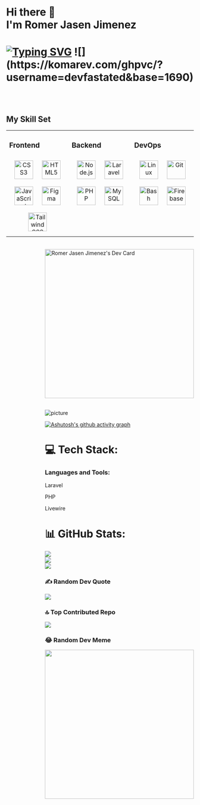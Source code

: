 <div>
 <h1>Hi there 👋 <br> I'm Romer Jasen Jimenez</h1>
 
</div>
<div>
 <h1>
<a href="https://git.io/typing-svg"><img src="https://readme-typing-svg.herokuapp.com?font=Fira+Code&weight=600&size=25&duration=2000&pause=1000&color=3CF700&random=false&width=435&lines=BSIT+Student;Learning+Vanilla+Javascript%2C;Svelte+and+Sveltekit%2C;And+Github" alt="Typing SVG" /></a>
  ![](https://komarev.com/ghpvc/?username=devfastated&base=1690)
 </h1>
</div>
<br>

</div>
<br>



## My Skill Set  
<table><tr><td valign="top" width="33%">



### Frontend  
<div align="center">  
<a href="https://www.w3schools.com/css/" target="_blank"><img style="margin: 10px" src="https://profilinator.rishav.dev/skills-assets/css3-original-wordmark.svg" alt="CSS3" height="50" /></a>  
<a href="https://en.wikipedia.org/wiki/HTML5" target="_blank"><img style="margin: 10px" src="https://profilinator.rishav.dev/skills-assets/html5-original-wordmark.svg" alt="HTML5" height="50" /></a>  
<a href="https://www.javascript.com/" target="_blank"><img style="margin: 10px" src="https://profilinator.rishav.dev/skills-assets/javascript-original.svg" alt="JavaScript" height="50" /></a>  
<a href="https://www.figma.com/" target="_blank"><img style="margin: 10px" src="https://profilinator.rishav.dev/skills-assets/figma-icon.svg" alt="Figma" height="50" /></a>  
<a href="https://www.tailwindcss.com/" target="_blank"><img style="margin: 10px" src="https://profilinator.rishav.dev/skills-assets/tailwindcss.svg" alt="Tailwind CSS" height="50" /></a>  
</div>

</td><td valign="top" width="33%">



### Backend  
<div align="center">  
<a href="https://nodejs.org/" target="_blank"><img style="margin: 10px" src="https://profilinator.rishav.dev/skills-assets/nodejs-original-wordmark.svg" alt="Node.js" height="50" /></a>  
<a href="https://laravel.com/" target="_blank"><img style="margin: 10px" src="https://profilinator.rishav.dev/skills-assets/laravel-plain-wordmark.svg" alt="Laravel" height="50" /></a>  
<a href="https://www.php.net/" target="_blank"><img style="margin: 10px" src="https://profilinator.rishav.dev/skills-assets/php-original.svg" alt="PHP" height="50" /></a>  
<a href="https://www.mysql.com/" target="_blank"><img style="margin: 10px" src="https://profilinator.rishav.dev/skills-assets/mysql-original-wordmark.svg" alt="MySQL" height="50" /></a>  
</div>

</td><td valign="top" width="33%">



### DevOps  
<div align="center">  
<a href="https://www.linux.org/" target="_blank"><img style="margin: 10px" src="https://profilinator.rishav.dev/skills-assets/linux-original.svg" alt="Linux" height="50" /></a>  
<a href="https://github.com/" target="_blank"><img style="margin: 10px" src="https://profilinator.rishav.dev/skills-assets/git-scm-icon.svg" alt="Git" height="50" /></a>  
<a href="https://www.gnu.org/software/bash/" target="_blank"><img style="margin: 10px" src="https://profilinator.rishav.dev/skills-assets/gnu_bash-icon.svg" alt="Bash" height="50" /></a>  
<a href="https://firebase.google.com/" target="_blank"><img style="margin: 10px" src="https://profilinator.rishav.dev/skills-assets/firebase.png" alt="Firebase" height="50" /></a>  
</div>

</td></tr></table>  

<br/>  



<div style="
  position: abosulte;
  float: right;
  top: -100px;
 ">
<a width="10px" height="50px" href="https://app.daily.dev/linuzen"><img src="https://api.daily.dev/devcards/04520767960c4dd7ade4a7d91d98bec1.png?r=fyt" width="400" alt="Romer Jasen Jimenez's Dev Card"/></a>
<div/>

<br>

![picture](https://raw.githubusercontent.com/saadeghi/saadeghi/master/dino.gif)

[![Ashutosh's github activity graph](https://github-readme-activity-graph.vercel.app/graph?username=devfastated&theme=dracula)](https://github.com/ashutosh00710/github-readme-activity-graph)

# 💻 Tech Stack:
<h3 align="left">Languages and Tools:</h3>
<p>Laravel</p>
<p>PHP</p>
<p>Livewire</p>
 
# 📊 GitHub Stats:
![](https://github-readme-stats.vercel.app/api?username=devfastated&theme=tokyonight&hide_border=false&include_all_commits=true&count_private=true)<br/>
![](https://github-readme-streak-stats.herokuapp.com/?user=devfastated&theme=tokyonight&hide_border=false)<br/>
![](https://github-readme-stats.vercel.app/api/top-langs/?username=devfastated&theme=tokyonight&hide_border=false&include_all_commits=true&count_private=true&layout=compact)

### ✍️ Random Dev Quote
![](https://quotes-github-readme.vercel.app/api?type=horizontal&theme=radical)

### 🔝 Top Contributed Repo
![](https://github-contributor-stats.vercel.app/api?username=devfastated&limit=5&theme=dark&combine_all_yearly_contributions=true)

### 😂 Random Dev Meme
<img src='https://randommeme-five.vercel.app/' style="height: 400px;"/>


